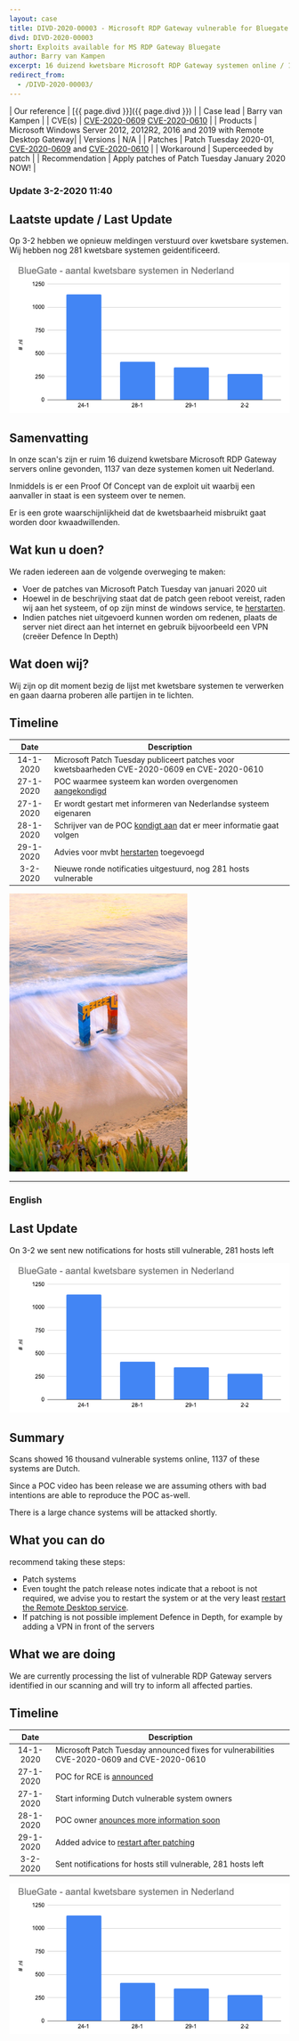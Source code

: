 ```yaml
---
layout: case
title: DIVD-2020-00003 - Microsoft RDP Gateway vulnerable for Bluegate RCE 
divd: DIVD-2020-00003
short: Exploits available for MS RDP Gateway Bluegate
author: Barry van Kampen
excerpt: 16 duizend kwetsbare Microsoft RDP Gateway systemen online / 16 thousand vulnerable Microsoft RDP Gateway systemen online
redirect_from:
  - /DIVD-2020-00003/
---
```


| Our reference | [{{ page.divd }}]({{ page.divd }}) |
| Case lead | Barry van Kampen |
| CVE(s) | [CVE-2020-0609](https://cve.mitre.org/cgi-bin/cvename.cgi?name=CVE-CVE-2020-0609) [CVE-2020-0610](https://cve.mitre.org/cgi-bin/cvename.cgi?name=CVE-CVE-2020-0610) |
| Products | Microsoft Windows Server 2012, 2012R2, 2016 and 2019 with Remote Desktop Gateway|
| Versions | N/A |
| Patches | Patch Tuesday 2020-01, [CVE-2020-0609](https://portal.msrc.microsoft.com/en-US/security-guidance/advisory/CVE-2020-0609) and [CVE-2020-0610](https://portal.msrc.microsoft.com/en-US/security-guidance/advisory/CVE-2020-0610) |
| Workaround | Superceeded by patch |
| Recommendation | Apply patches of Patch Tuesday January 2020 NOW! |

### Update 3-2-2020 11:40

## Laatste update / Last Update

Op 3-2 hebben we opnieuw meldingen verstuurd over kwetsbare systemen. Wij hebben nog 281 kwetsbare systemen geidentificeerd.

![NL results of vulnerable Remote Desktop Gateway systems](/assets/images/DIVD-2020-00003_vulnstats.png "Source DIVD")

## Samenvatting

In onze scan's zijn er ruim 16 duizend kwetsbare Microsoft RDP Gateway servers online gevonden, 1137 van deze systemen komen uit Nederland.

Inmiddels is er een Proof Of Concept van de exploit uit waarbij een aanvaller in staat is een systeem over te nemen.

Er is een grote waarschijnlijkheid dat de kwetsbaarheid misbruikt gaat worden door kwaadwillenden.

## Wat kun u doen?

We raden iedereen aan de volgende overweging te maken:
* Voer de patches van Microsoft Patch Tuesday van januari 2020 uit
* Hoewel in de beschrijving staat dat de patch geen reboot vereist, raden wij aan het systeem, of op zijn minst de windows service, te [herstarten](/2020/01/29/BlueGate-patch-restart/).
* Indien patches niet uitgevoerd kunnen worden om redenen, plaats de server niet direct aan het internet en gebruik bijvoorbeeld een VPN (creëer Defence In Depth)

## Wat doen wij?

Wij zijn op dit moment bezig de lijst met kwetsbare systemen te verwerken en gaan daarna proberen alle partijen in te lichten.

## Timeline

| Date  | Description |
|:-----:|-------------|
| 14-1-2020 | Microsoft Patch Tuesday publiceert patches voor kwetsbaarheden CVE-2020-0609 en CVE-2020-0610|
| 27-1-2020 | POC waarmee systeem kan worden overgenomen [aangekondigd](https://twitter.com/layle_ctf/status/1221514332049113095) |
| 27-1-2020 | Er wordt gestart met informeren van Nederlandse systeem eigenaren |
| 28-1-2020 | Schrijver van de POC [kondigt aan](https://twitter.com/layle_ctf/status/1221514332049113095) dat er meer informatie gaat volgen |
| 29-1-2020 | Advies voor mvbt [herstarten](/2020/01/29/BlueGate-patch-restart/) toegevoegd |
| 3-2-2020  | Nieuwe ronde notificaties uitgestuurd, nog 281 hosts vulnerable |

![A picture of a a blue and red gate in the sea](/assets/images/bluegate_small.png "Image copyright Scopio")

<hr>

### English

##  Last Update

On 3-2 we sent new notifications for hosts still vulnerable, 281 hosts left

![NL results of vulnerable Remote Desktop Gateway systems](/assets/images/DIVD-2020-00003_vulnstats.png "Source DIVD")


## Summary

Scans showed 16 thousand vulnerable systems online, 1137 of these systems are Dutch.

Since a POC video has been release we are assuming others with bad intentions are able to reproduce the POC as-well.

There is a large chance systems will be attacked shortly.

## What you can do

recommend taking these steps:
* Patch systems
*  Even tought the patch release notes indicate that a reboot is not required, we advise you to restart the system or at the very least [restart the Remote Desktop service](/2020/01/29/BlueGate-patch-restart/).
* If patching is not possible implement Defence in Depth, for example by adding a VPN in front of the servers

## What we are doing

We are currently processing the list of vulnerable RDP Gateway servers identified in our scanning and will try to inform all affected parties.

## Timeline

| Date  | Description |
|:-----:|-------------|
| 14-1-2020 | Microsoft Patch Tuesday announced fixes for vulnerabilities CVE-2020-0609 and CVE-2020-0610 |
| 27-1-2020 | POC for RCE is [announced](https://twitter.com/layle_ctf/status/1221514332049113095) |
| 27-1-2020 | Start informing Dutch vulnerable system owners |
| 28-1-2020 | POC owner [anounces more information soon](https://twitter.com/layle_ctf/status/1221514332049113095) |
| 29-1-2020 | Added advice to [restart after patching](/2020/01/29/BlueGate-patch-restart/) |
| 3-2-2020  | Sent notifications for hosts still vulnerable, 281 hosts left |

![Graph of vulnerable hosts in The Netherlands](/assets/images/DIVD-2020-00003_vulnstats.png)
